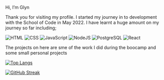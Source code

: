 

Hi, I’m Glyn 

Thank you for visiting my profile.
I started my journey in to development with the School of Code in May 2022. I have learnt a huge amount on my journey so far including;

![HTML](https://live.staticflickr.com/65535/52286403930_bedf533bf1_s.jpg)
![CSS](https://live.staticflickr.com/65535/52284936777_2f3ae2b5c4_s.jpg)
![JavaScript](https://live.staticflickr.com/65535/52286403915_14d9b98d0f_s.jpg)
![NodeJS](https://user-images.githubusercontent.com/100279581/184556481-53f5a81c-7dd2-4d0a-af69-b443fec9c7c7.png)
![PostgreSQL](https://live.staticflickr.com/65535/52284936702_3d1d0d3fe0_s.jpg)
![React](https://live.staticflickr.com/65535/52285921648_8253df6599_s.jpg)

The projects on here are sme of the work I did during the boocamp and some small personal projects

[![Top Langs](https://github-readme-stats.vercel.app/api/top-langs/?username=GLYNKNIGHT&layout=compact&theme=dark)](https://github.com/GLYNKNIGHT/github-readme-stats)

[![GitHub Streak](https://github-readme-streak-stats.herokuapp.com/?user=GLYNKNIGHT&theme=dark)](https://git.io/streak-stats)
<!---
GLYNKNIGHT/GLYNKNIGHT is a ✨ special ✨ repository because its `README.md` (this file) appears on your GitHub profile.
You can click the Preview link to take a look at your changes.
--->
